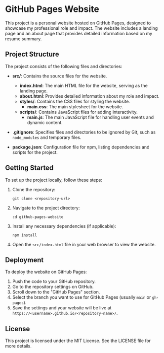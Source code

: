 # GitHub Pages Website

This project is a personal website hosted on GitHub Pages, designed to showcase my professional role and impact. The website includes a landing page and an about page that provides detailed information based on my resume summary.

## Project Structure

The project consists of the following files and directories:

- **src/**: Contains the source files for the website.
  - **index.html**: The main HTML file for the website, serving as the landing page.
  - **about.html**: Provides detailed information about my role and impact.
  - **styles/**: Contains the CSS files for styling the website.
    - **main.css**: The main stylesheet for the website.
  - **scripts/**: Contains JavaScript files for adding interactivity.
    - **main.js**: The main JavaScript file for handling user events and dynamic content.

- **.gitignore**: Specifies files and directories to be ignored by Git, such as `node_modules` and temporary files.

- **package.json**: Configuration file for npm, listing dependencies and scripts for the project.

## Getting Started

To set up the project locally, follow these steps:

1. Clone the repository:
   ```
   git clone <repository-url>
   ```

2. Navigate to the project directory:
   ```
   cd github-pages-website
   ```

3. Install any necessary dependencies (if applicable):
   ```
   npm install
   ```

4. Open the `src/index.html` file in your web browser to view the website.

## Deployment

To deploy the website on GitHub Pages:

1. Push the code to your GitHub repository.
2. Go to the repository settings on GitHub.
3. Scroll down to the "GitHub Pages" section.
4. Select the branch you want to use for GitHub Pages (usually `main` or `gh-pages`).
5. Save the settings and your website will be live at `https://<username>.github.io/<repository-name>/`.

## License

This project is licensed under the MIT License. See the LICENSE file for more details.